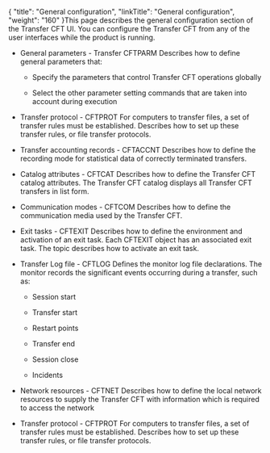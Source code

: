 {
    "title": "General configuration",
    "linkTitle": "General configuration",
    "weight": "160"
}This page describes the general configuration section of the Transfer CFT UI. You can configure the Transfer CFT from any of the user interfaces while the product is running.

-   General parameters - Transfer CFTPARM Describes how to define general parameters that:
    -   Specify the parameters that control Transfer CFT operations globally
    -   Select the other parameter setting commands that are taken into account during execution
-   Transfer protocol - CFTPROT For computers to transfer files, a set of transfer rules must be established. Describes how to set up these transfer rules, or file transfer protocols.

<!-- -->

-   Transfer accounting records - CFTACCNT Describes how to define the recording mode for statistical data of correctly terminated transfers.
-   Catalog attributes - CFTCAT Describes how to define the Transfer CFT catalog attributes. The Transfer CFT catalog displays all Transfer CFT transfers in list form.
-   Communication modes - CFTCOM Describes how to define the communication media used by the Transfer CFT.
-   Exit tasks - CFTEXIT Describes how to define the environment and activation of an exit task. Each CFTEXIT object has an associated exit task. The topic describes how to activate an exit task.
-   Transfer Log file - CFTLOG Defines the monitor log file declarations. The monitor records the significant events occurring during a transfer, such as:
    -   Session start
    -   Transfer start
    -   Restart points
    -   Transfer end
    -   Session close
    -   Incidents
-   Network resources - CFTNET Describes how to define the local network resources to supply the Transfer CFT with information which is required to access the network
-   Transfer protocol - CFTPROT For computers to transfer files, a set of transfer rules must be established. Describes how to set up these transfer rules, or file transfer protocols.
